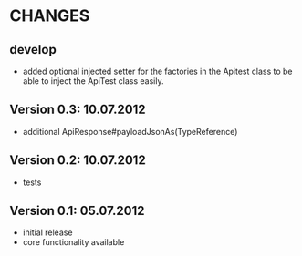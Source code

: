 CHANGES
=============

develop
-------
- added optional injected setter for the factories in the Apitest class to be able to inject the ApiTest class easily.

Version 0.3: 10.07.2012
-----------------------
- additional ApiResponse#payloadJsonAs(TypeReference)

Version 0.2: 10.07.2012
-----------------------
 - tests

Version 0.1: 05.07.2012
-----------------------
 - initial release
 - core functionality available
